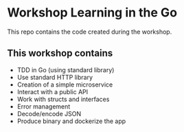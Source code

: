 # Workshop Learning in the Go

This repo contains the code created during the workshop.

## This workshop contains

- TDD in Go (using standard library)
- Use standard HTTP library
- Creation of a simple microservice
- Interact with a public API
- Work with structs and interfaces
- Error management
- Decode/encode JSON
- Produce binary and dockerize the app
